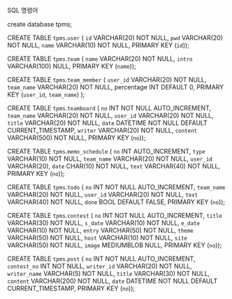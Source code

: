 SQL 명령어

create database tpms;

CREATE TABLE `tpms`.`user` (
  `id` VARCHAR(20) NOT NULL,
  `pwd` VARCHAR(20) NOT NULL,
  `name` VARCHAR(10) NOT NULL,
  PRIMARY KEY (`id`));
 
CREATE TABLE `tpms`.`team` (
  `name` VARCHAR(20) NOT NULL,
  `intro` VARCHAR(100) NULL,
  PRIMARY KEY (`name`));

CREATE TABLE `tpms`.`team_member` (
  `user_id` VARCHAR(20) NOT NULL,
  `team_name` VARCHAR(20) NOT NULL,
  percentage INT DEFAULT 0,
  PRIMARY KEY (`user_id`, `team_name`)
);

CREATE TABLE `tpms`.`teamboard` (
  `no` INT NOT NULL AUTO_INCREMENT,
  `team_name` VARCHAR(20) NOT NULL,
  `user_id` VARCHAR(20) NOT NULL,
  `title` VARCHAR(20) NOT NULL,
  `date` DATETIME NOT NULL DEFAULT CURRENT_TIMESTAMP,
  `writer` VARCHAR(20) NOT NULL,
  `content` VARCHAR(500) NOT NULL,
PRIMARY KEY (`no`));

CREATE TABLE `tpms`.`memo_schedule` (
  `no` INT AUTO_INCREMENT,
  `type` VARCHAR(10) NOT NULL,
  `team_name` VARCHAR(20) NOT NULL,
  `user_id` VARCHAR(20),
  `date` CHAR(10) NOT NULL,
  `text` VARCHAR(40) NOT NULL,
  PRIMARY KEY (`no`));

CREATE TABLE `tpms`.`todo` (
  `no` INT NOT NULL AUTO_INCREMENT,
  `team_name` VARCHAR(20) NOT NULL,
  `user_id` VARCHAR(20) NOT NULL,
  `text` VARCHAR(40) NOT NULL,
  `done` BOOL DEFAULT FALSE,
  PRIMARY KEY (`no`));

CREATE TABLE `tpms`.`contest` (
  `no` INT NOT NULL AUTO_INCREMENT,
  `title` VARCHAR(30) NOT NULL,
  `s_date` VARCHAR(10) NOT NULL,
  `e_date` VARCHAR(10) NOT NULL,
  `entry` VARCHAR(50) NOT NULL,
  `theme` VARCHAR(50) NOT NULL,
  `host` VARCHAR(10) NOT NULL,
  `site` VARCHAR(50) NOT NULL,
  `image` MEDIUMBLOB NULL,
  PRIMARY KEY (`no`));

CREATE TABLE `tpms`.`post` (
  `no` INT NOT NULL AUTO_INCREMENT,
  `contest_no` INT NOT NULL,
  `writer_id` VARCHAR(20) NOT NULL,
  `writer_name` VARCHAR(5) NOT NULL,
  `title` VARCHAR(30) NOT NULL,
  `content` VARCHAR(200) NOT NULL,
  `date` DATETIME NOT NULL DEFAULT CURRENT_TIMESTAMP,
  PRIMARY KEY (`no`));

